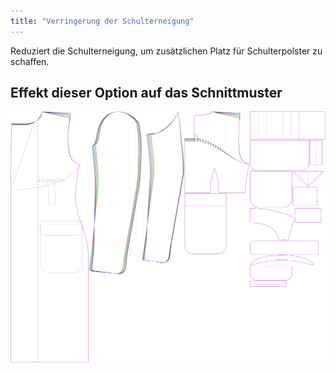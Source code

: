 ```yaml
---
title: "Verringerung der Schulterneigung"
---
```


Reduziert die Schulterneigung, um zusätzlichen Platz für Schulterpolster zu schaffen.

## Effekt dieser Option auf das Schnittmuster

![Dieses Bild zeigt den Effekt dieser Option, indem es mehrere Varianten überlagert, die einen anderen Wert für diese Option haben](carlton_shoulderslopereduction_sample.svg "Effekt dieser Option auf das Schnittmuster")
